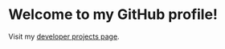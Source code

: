 # Welcome to my GitHub profile!

Visit my [developer projects page](https://caseyocampo.com/projects).
